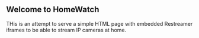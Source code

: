 ## Welcome to HomeWatch

THis is an attempt to serve a simple HTML page with embedded Restreamer iframes to be able to stream IP cameras at home.

